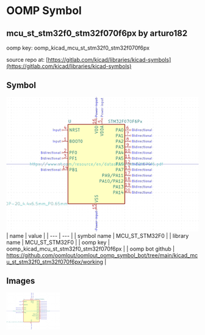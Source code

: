 # OOMP Symbol  
## mcu_st_stm32f0_stm32f070f6px  by arturo182  
  
oomp key: oomp_kicad_mcu_st_stm32f0_stm32f070f6px  
  
source repo at: [https://gitlab.com/kicad/libraries/kicad-symbols](https://gitlab.com/kicad/libraries/kicad-symbols)  
## Symbol  
  
[![working.png](working_600.png)](working.png)  
| name | value | 
| --- | --- | 
| symbol name | MCU_ST_STM32F0 | 
| library name | MCU_ST_STM32F0 | 
| oomp key | oomp_kicad_mcu_st_stm32f0_stm32f070f6px | 
| oomp bot github | https://github.com/oomlout/oomlout_oomp_symbol_bot/tree/main/kicad_mcu_st_stm32f0_stm32f070f6px/working | 
## Images  
  
[![working.png](working_140.png)](working.png)  
